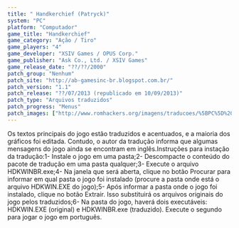 ```yaml
---
title: " Handkerchief (Patryck)"
system: "PC"
platform: "Computador"
game_title: "Handkerchief"
game_category: "Ação / Tiro"
game_players: "4"
game_developer: "XSIV Games / OPUS Corp."
game_publisher: "Ask Co., Ltd. / XSIV Games"
game_release_date: "??/??/2000"
patch_group: "Nenhum"
patch_site: "http://ab-gamesinc-br.blogspot.com.br/"
patch_version: "1.1"
patch_release: "??/07/2013 (republicado em 10/09/2013)"
patch_type: "Arquivos traduzidos"
patch_progress: "Menus"
patch_images: ["http://www.romhackers.org/imagens/traducoes/%5BPC%5D%20Handkerchief%20-%20Patryck%20-%201.jpg","http://www.romhackers.org/imagens/traducoes/%5BPC%5D%20Handkerchief%20-%20Patryck%20-%202.jpg","http://www.romhackers.org/imagens/traducoes/%5BPC%5D%20Handkerchief%20-%20Patryck%20-%203.jpg"]
---
```

Os textos principais do jogo estão traduzidos e acentuados, e a maioria dos gráficos foi editada. Contudo, o autor da tradução informa que algumas mensagens do jogo ainda se encontram em inglês.Instruções para instação da tradução:1- Instale o jogo em uma pasta;2- Descompacte o conteúdo do pacote de tradução em uma pasta qualquer;3- Execute o arquivo HDKWINBR.exe;4- Na janela que será aberta, clique no botão Procurar para informar em qual pasta o jogo foi instalado (procure a pasta onde está o arquivo HDKWIN.EXE do jogo);5- Após informar a pasta onde o jogo foi instalado, clique no botão Extrair. Isso substituirá os arquivos originais do jogo pelos traduzidos;6- Na pasta do jogo, haverá dois executáveis: HDKWIN.EXE (original) e HDKWINBR.exe (traduzido). Execute o segundo para jogar o jogo em português.